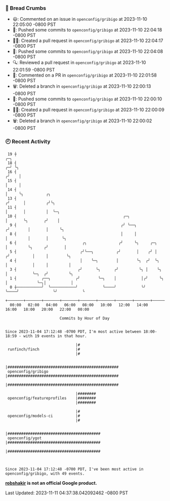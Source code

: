 ### 🍞 Bread Crumbs

 * 😃: Commented on an issue in `openconfig/gribigo` at 2023-11-10 22:05:00 -0800 PST
 * 🚢: Pushed some commits to `openconfig/gribigo` at 2023-11-10 22:04:18 -0800 PST
 * ✍🏼: Created a pull request in `openconfig/gribigo` at 2023-11-10 22:04:17 -0800 PST
 * 🚢: Pushed some commits to `openconfig/gribigo` at 2023-11-10 22:04:08 -0800 PST
 * 🔍: Reviewed a pull request in  `openconfig/gribigo` at 2023-11-10 22:01:59 -0800 PST
 * 💬: Commented on a PR in  `openconfig/gribigo` at 2023-11-10 22:01:58 -0800 PST
 * 🗑: Deleted a branch in `openconfig/gribigo` at 2023-11-10 22:00:13 -0800 PST
 * 🚢: Pushed some commits to `openconfig/gribigo` at 2023-11-10 22:00:10 -0800 PST
 * ✍🏼: Created a pull request in `openconfig/gribigo` at 2023-11-10 22:00:09 -0800 PST
 * 🗑: Deleted a branch in `openconfig/gribigo` at 2023-11-10 22:00:02 -0800 PST

### 🕘 Recent Activity
```
 19 ┼                                                                           ╭─╮
 18 ┤                                                                         ╭─╯ ╰╮
 16 ┤                                                                        ╭╯    │
 15 ┤                                                                        │     │
 14 ┤                                                                        │     ╰╮          ╭╮
 13 ┤                                                                       ╭╯      │         ╭╯╰╮
 11 ┤                                                                       │       │         │  ╰─╮
 10 ┤                                               ╭─╮                     │       ╰╮       ╭╯    │
  9 ┤                                              ╭╯ ╰──╮                 ╭╯        │       │     ╰╮
  8 ┤                                              │     │                 │         │       │      ╰╮
  6 ┤                             ╭╮              ╭╯     ╰╮     ╭─╮        │         ╰╮     ╭╯       │
  5 ┤                            ╭╯╰──╮          ╭╯       │    ╭╯ │       ╭╯          │     │        ╰╮
  4 ┤                            │    ╰─╮        │        ╰╮  ╭╯  ╰╮      │           │     │         │
  3 ┤                           ╭╯      ╰╮      ╭╯         ╰╮ │    ╰╮     │           ╰─╮  ╭╯         ╰╮
  1 ┤           ╭──╮           ╭╯        ╰─╮    │           │╭╯     ╰╮    │             ╰─╮│           │
  0 ┼───────────╯  ╰───────────╯           ╰────╯           ╰╯       ╰────╯               ╰╯           ╰
    +───────+───────+───────+───────+───────+───────+───────+───────+───────+───────+───────+───────+────
  00:00   02:00   04:00   06:00   08:00   10:00   12:00   14:00   16:00   18:00   20:00   22:00   00:00   

						Commits by Hour of Day


Since 2023-11-04 17:12:48 -0700 PDT, I'm most active between 18:00-18:59 - with 19 events in that hour.

```



```
                               |#
 runfinch/finch                |#
                               |#

                               |#################################################
 openconfig/gribigo            |#################################################
                               |#################################################

                               |########
 openconfig/featureprofiles    |########
                               |########

                               |#
 openconfig/models-ci          |#
                               |#

                               |#########################################
 openconfig/ygot               |#########################################
                               |#########################################



Since 2023-11-04 17:12:48 -0700 PDT, I've been most active in openconfig/gribigo, with 49 events.

```
**[robshakir](mailto:robjs@google.com) is not an official Google product.**  


Last Updated: 2023-11-11 04:37:38.042092462 -0800 PST
